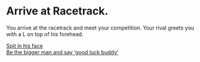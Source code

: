 # Arrive at Racetrack.  
You arrive at the racetrack and meet your competition. Your rival greets you with a L on top of his forehead.  

[Spit in his face](situations/rival-grunt.md)  
[Be the bigger man and say ‘good luck buddy’](situations/get-ready.md)


